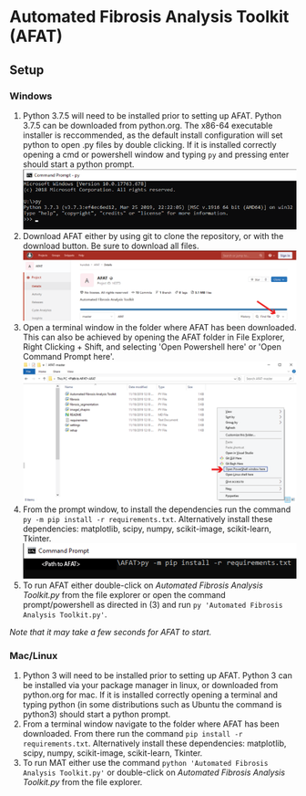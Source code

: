 # Automated Fibrosis Analysis Toolkit (AFAT)
## Setup
### Windows
1. Python 3.7.5 will need to be installed prior to setting up AFAT. Python 3.7.5 can be 
    downloaded from python.org. The x86-64 executable installer is reccommended,
    as the default install configuration will set python to open .py files by 
    double clicking. If it is installed correctly opening a cmd or powershell 
    window and typing `py` and pressing enter should start a python prompt.
    ![](./images/command_prompt_py.png)
2. Download AFAT either by using git to clone the repository, or with the download button.
    Be sure to download all files.
    ![](./images/website_download.png)
3. Open a terminal window in the folder where AFAT has been downloaded.
    This can also be achieved by opening the AFAT folder in File Explorer,
    Right Clicking + Shift, and selecting 'Open Powershell here' or 'Open 
    Command Prompt here'.
    ![](./images/file_explorer_open_cmd.png)
4.  From the prompt window, to install the dependencies run the command 
    `py -m pip install -r requirements.txt`. Alternatively install these 
    dependencies: matplotlib, scipy, numpy, scikit-image, scikit-learn, Tkinter.
    ![](./images/command_prompt_install.png)
5. To run AFAT either double-click on *Automated Fibrosis Analysis Toolkit.py* from
    the file explorer or open the command prompt/powershell as directed in (3) and
    run `py 'Automated Fibrosis Analysis Toolkit.py'`.

*Note that it may take a few seconds for AFAT to start.*

### Mac/Linux
1. Python 3 will need to be installed prior to setting up AFAT. Python 3 can be 
    installed via your package manager in linux, or downloaded from python.org for mac.
    If it is installed correctly opening a terminal and typing python (in some 
    distributions such as Ubuntu the command is python3) should start a python prompt.
2. From a terminal window navigate to the folder where AFAT has been downloaded. 
    From there run the command `pip install -r requirements.txt`. Alternatively 
    install these dependencies: matplotlib, scipy, numpy, scikit-image, scikit-learn,
    Tkinter.
3. To run MAT either use the command `python 'Automated Fibrosis Analysis Toolkit.py'` or
    double-click on *Automated Fibrosis Analysis Toolkit.py* from the file explorer.

